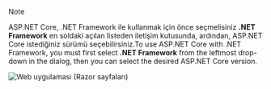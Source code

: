   > [!NOTE]
  > <span data-ttu-id="00dd1-101">ASP.NET Core, .NET Framework ile kullanmak için önce seçmelisiniz **.NET Framework** en soldaki açılan listeden iletişim kutusunda, ardından, ASP.NET Core istediğiniz sürümü seçebilirsiniz.</span><span class="sxs-lookup"><span data-stu-id="00dd1-101">To use ASP.NET Core with .NET Framework, you must first select **.NET Framework** from the leftmost drop-down in the dialog, then you can select the desired ASP.NET Core version.</span></span>

  ![Web uygulaması (Razor sayfaları)](../tutorials/razor-pages/razor-pages-start/_static/np2.png)
